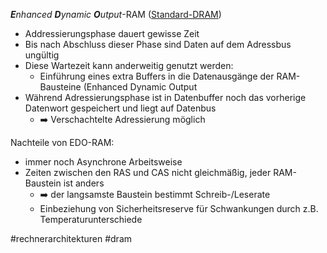 ***E**nhanced **D**ynamic **O**utput*-RAM ([Standard-DRAM](Standard-DRAM.md))

* Addressierungsphase dauert gewisse Zeit
* Bis nach Abschluss dieser Phase sind Daten auf dem Adressbus ungültig
* Diese Wartezeit kann anderweitig genutzt werden:
  * Einführung eines extra Buffers in die Datenausgänge der RAM-Bausteine (Enhanced Dynamic Output
* Während Adressierungsphase ist in Datenbuffer noch das vorherige Datenwort gespeichert und liegt auf Datenbus
  * ➡️ Verschachtelte Adressierung möglich

Nachteile von EDO-RAM:

* immer noch Asynchrone Arbeitsweise
* Zeiten zwischen den RAS und CAS nicht gleichmäßig, jeder RAM-Baustein ist anders
  * ➡️ der langsamste Baustein bestimmt Schreib-/Leserate
  * Einbeziehung von Sicherheitsreserve für Schwankungen durch z.B. Temperaturunterschiede

\#rechnerarchitekturen #dram 
